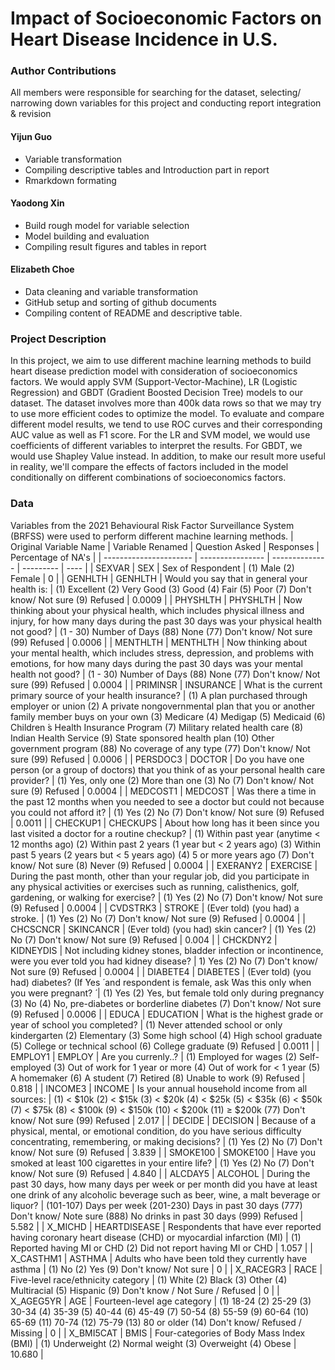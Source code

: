 # Impact of Socioeconomic Factors on Heart Disease Incidence in U.S.

### Author Contributions
All members were responsible for searching for the dataset, selecting/ narrowing down variables for this project and conducting report integration & revision

#### Yijun Guo
* Variable transformation
* Compiling descriptive tables and Introduction part in report
* Rmarkdown formating

#### Yaodong Xin
* Build rough model for variable selection
* Model building and evaluation
* Compiling result figures and tables in report

#### Elizabeth Choe
* Data cleaning and variable transformation
* GitHub setup and sorting of github documents
* Compiling content of README and descriptive table.


### Project Description
In this project, we aim to use different machine learning methods to build heart disease prediction model with consideration of socioeconomics factors. We would apply SVM (Support-Vector-Machine), LR (Logistic Regression) and GBDT (Gradient Boosted Decision Tree) models to our dataset. The dataset involves more than 400k data rows so that we may try to use more efficient codes to optimize the model. To evaluate and compare different model results, we tend to use ROC curves and their corresponding AUC value as well as F1 score. For the LR and SVM model, we would use coefficients of different variables to interpret the results. For GBDT, we would use Shapley Value instead. In addition, to make our result more useful in reality, we'll compare the effects of factors included in the model conditionally on different combinations of socioeconomics factors.

### Data
Variables from the 2021 Behavioural Risk Factor Surveillance System (BRFSS) were used to perform different machine learning methods.
| Original Variable Name | Variable Renamed | Question Asked | Responses | Percentage of NA's |
| ---------------------- | ---------------- | -------------- | --------- | ---- |
| SEXVAR | SEX | Sex of Respondent | (1) Male (2) Female | 0 |
| GENHLTH | GENHLTH | Would you say that in general your health is: | (1) Excellent (2) Very Good (3) Good (4) Fair (5) Poor (7) Don't know/ Not sure (9) Refused | 0.0009 |
| PHYSHLTH | PHYSHLTH | Now thinking about your physical health, which includes physical illness and injury, for how many days during the past 30 days was your physical health not good? | (1 - 30) Number of Days (88) None (77) Don't know/ Not sure (99) Refused | 0.0006 |
| MENTHLTH | MENTHLTH | Now thinking about your mental health, which includes stress, depression, and problems with emotions, for how many days during the past 30 days was your mental health not good? | (1 - 30) Number of Days (88) None (77) Don't know/ Not sure (99) Refused | 0.0004 |
| PRIMINSR | INSURANCE | What is the current primary source of your health insurance? | (1) A plan purchased through employer or union (2) A private nongovernmental plan that you or another family member buys on your own (3) Medicare (4) Medigap (5) Medicaid (6) Children ́s Health Insurance Program (7) Military related health care (8) Indian Health Service (9) State sponsored health plan (10) Other government program (88) No coverage of any type (77) Don't know/ Not sure (99) Refused | 0.0006 |
| PERSDOC3 | DOCTOR | Do you have one person (or a group of doctors) that you think of as your personal health care provider? | (1) Yes, only one (2) More than one (3) No (7) Don't know/ Not sure (9) Refused | 0.0004 | 
| MEDCOST1 | MEDCOST | Was there a time in the past 12 months when you needed to see a doctor but could not because you could not afford it? | (1) Yes (2) No (7) Don't know/ Not sure (9) Refused | 0.0011 | 
| CHECKUP1 | CHECKUPS | About how long has it been since you last visited a doctor for a routine checkup? | (1) Within past year (anytime < 12 months ago) (2) Within past 2 years (1 year but < 2 years ago) (3) Within past 5 years (2 years but < 5 years ago) (4) 5 or more years ago (7) Don't know/ Not sure (8) Never (9) Refused | 0.0004 |
| EXERANY2 | EXERCISE | During the past month, other than your regular job, did you participate in any physical activities or exercises such as running, calisthenics, golf, gardening, or walking for exercise? | (1) Yes (2) No (7) Don't know/ Not sure (9) Refused | 0.0004 |
| CVDSTRK3 | STROKE | (Ever told) (you had) a stroke. | (1) Yes (2) No (7) Don't know/ Not sure (9) Refused | 0.0004 | 
| CHCSCNCR | SKINCANCR | (Ever told) (you had) skin cancer? | (1) Yes (2) No (7) Don't know/ Not sure (9) Refused | 0.004 | 
| CHCKDNY2 | KIDNEYDIS | Not including kidney stones, bladder infection or incontinence, were you ever told you had kidney disease? | 1) Yes (2) No (7) Don't know/ Not sure (9) Refused | 0.0004 | 
| DIABETE4 | DIABETES | (Ever told) (you had) diabetes? (If  ́Yes ́ and respondent is female, ask  ́Was this only when you were pregnant? ́ | (1) Yes (2) Yes, but female told only during pregnancy (3) No (4) No, pre-diabetes or borderline diabetes (7) Don't know/ Not sure (9) Refused | 0.0006 |
| EDUCA | EDUCATION | What is the highest grade or year of school you completed? | (1) Never attended school or only kindergarten (2) Elementary (3) Some high school (4) High school graduate (5) College or technical school (6) College graduate (9) Refused | 0.0011 |
| EMPLOY1 | EMPLOY | Are you currenly..? | (1) Employed for wages (2) Self-employed (3) Out of work for 1 year or more (4) Out of work for < 1 year (5) A homemaker (6) A student (7) Retired (8) Unable to work (9) Refused | 0.818 | 
| INCOME3 | INCOME | Is your annual household income from all sources: | (1) < $10k (2) < $15k (3) < $20k (4) < $25k (5) < $35k (6) < $50k (7) < $75k (8) < $100k (9) < $150k (10) < $200k (11) ≥ $200k (77) Don't know/ Not sure (99) Refused | 2.017 |
| DECIDE | DECISION | Because of a physical, mental, or emotional condition, do you have serious difficulty concentrating, remembering, or making decisions? | (1) Yes (2) No (7) Don't know/ Not sure (9) Refused | 3.839 | 
| SMOKE100 | SMOKE100 | Have you smoked at least 100 cigarettes in your entire life? | (1) Yes (2) No (7) Don't know/ Not sure (9) Refused | 4.840 | 
| ALCDAY5 | ALCOHOL | During the past 30 days, how many days per week or per month did you have at least one drink of any alcoholic beverage such as beer, wine, a malt beverage or liquor? | (101-107) Days per week (201-230) Days in past 30 days (777) Don't know/ Note sure (888) No drinks in past 30 days (999) Refused | 5.582 |
| X_MICHD | HEARTDISEASE | Respondents that have ever reported having coronary heart disease (CHD) or myocardial infarction (MI) | (1) Reported having MI or CHD (2) Did not report having MI or CHD | 1.057 | 
| X_CASTHM1 | ASTHMA | Adults who have been told they currently have asthma | (1) No (2) Yes (9) Don't know/ Not sure | 0 |
| X_RACEGR3 | RACE | Five-level race/ethnicity category | (1) White (2) Black (3) Other (4) Multiracial (5) Hispanic (9) Don't know / Not Sure / Refused | 0 |
| X_AGEG5YR | AGE | Fourteen-level age category | (1) 18-24 (2) 25-29 (3) 30-34 (4) 35-39 (5) 40-44 (6) 45-49 (7) 50-54 (8) 55-59 (9) 60-64 (10) 65-69 (11) 70-74 (12) 75-79 (13) 80 or older (14) Don't know/ Refused / Missing | 0 |
| X_BMI5CAT | BMIS | Four-categories of Body Mass Index (BMI) | (1) Underweight (2) Normal weight (3) Overweight (4) Obese | 10.680 |
